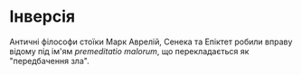 # Інверсія

Античні філософи стоїки Марк Аврелій, Сенека та Епіктет робили вправу відому під ім'ям *premeditatio malorum*, що перекладається як "передбачення зла".
